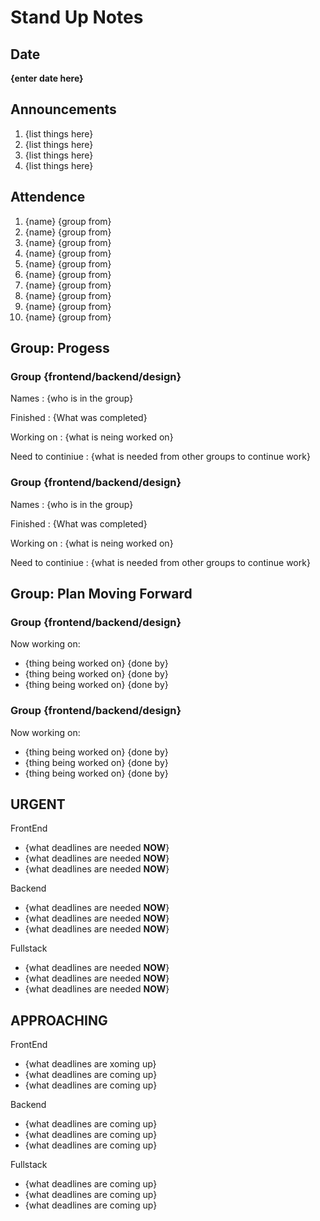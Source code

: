 # **Stand Up Notes**

## Date

**{enter date here}**

## Announcements

1. {list things here}
2. {list things here}
3. {list things here}
4. {list things here}

## Attendence

1. {name} {group from}
2. {name} {group from}
3. {name} {group from}
4. {name} {group from}
5. {name} {group from}
6. {name} {group from}
7. {name} {group from}
8. {name} {group from}
9. {name} {group from}
10. {name} {group from}

## Group: Progess

### Group {frontend/backend/design}

Names : {who is in the group}

Finished : {What was completed}

Working on : {what is neing worked on}

Need to continiue : {what is needed from other groups to continue work}

### Group {frontend/backend/design}

Names : {who is in the group}

Finished : {What was completed}

Working on : {what is neing worked on}

Need to continiue : {what is needed from other groups to continue work}

## Group: Plan Moving Forward

### Group {frontend/backend/design}

Now working on:
- {thing being worked on} {done by}
- {thing being worked on} {done by}
- {thing being worked on} {done by}

### Group {frontend/backend/design}

Now working on:
- {thing being worked on} {done by}
- {thing being worked on} {done by}
- {thing being worked on} {done by}

## URGENT

FrontEnd
- {what deadlines are needed **NOW**}
- {what deadlines are needed **NOW**}
- {what deadlines are needed **NOW**}

Backend
- {what deadlines are needed **NOW**}
- {what deadlines are needed **NOW**}
- {what deadlines are needed **NOW**}

Fullstack
- {what deadlines are needed **NOW**}
- {what deadlines are needed **NOW**}
- {what deadlines are needed **NOW**}

## APPROACHING

FrontEnd
- {what deadlines are xoming up}
- {what deadlines are coming up}
- {what deadlines are coming up}

Backend
- {what deadlines are coming up}
- {what deadlines are coming up}
- {what deadlines are coming up}

Fullstack
- {what deadlines are coming up}
- {what deadlines are coming up}
- {what deadlines are coming up}
